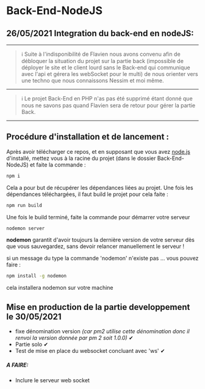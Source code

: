 # Back-End-NodeJS
## 26/05/2021 Integration du back-end en nodeJS:  
---
> ℹ
Suite à l'indisponibilité  de Flavien nous avons convenu afin de débloquer la situation du projet sur la partie back (impossible de déployer le site et le client lourd sans le Back-end qui communique avec l'api et gérera les webSocket pour le multi)  de nous orienter vers une techno que nous connaissons Nessim et moi même.  

---
> ℹ
Le projet Back-End en PHP n'as pas été supprimé étant donné que nous ne savons pas quand Flavien sera de retour pour gérer la partie Back.
---


## Procédure d'installation et de lancement :  
Après avoir télécharger ce repos, et en supposant que vous avez [node.js](https://nodejs.org/en/download/)  d'installé, mettez vous à la racine du projet (dans le dossier Back-End-NodeJS) et faite la commande : 
```sh
npm i
```
Cela a pour but de récupérer les dépendances liées au projet.
Une fois les dépendances téléchargées, il faut build le projet pour cela faite :
```sh
npm run build
```

Une fois le build terminé, faite la commande pour démarrer votre serveur 
```sh
nodemon server
```
**nodemon**  garantit d'avoir toujours la dernière version de votre serveur dès que vous sauvegardez, sans devoir relancer manuellement le serveur !

si un message du type la commande 'nodemon' n'existe pas ... vous pouvez faire :
```sh
npm install -g nodemon
```
cela installera nodemon sur votre machine





## Mise en production de la partie developpement le 30/05/2021
* fixe dénomination version *(car pm2 utilise cette dénomination donc il renvoi la version donnée par pm 2 soit 1.0.0)* ✔
* Partie solo ✔
* Test de mise en place du websocket concluant avec 'ws' ✔



##### A FAIRE:
 - Inclure le serveur web socket 

